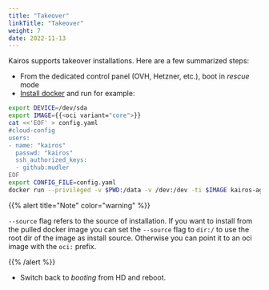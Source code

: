 ```yaml
---
title: "Takeover"
linkTitle: "Takeover"
weight: 7
date: 2022-11-13
---
```


Kairos supports takeover installations. Here are a few summarized steps:

- From the dedicated control panel (OVH, Hetzner, etc.), boot in *rescue* mode
- [Install docker](https://docs.docker.com/engine/install/debian/) and run for example:

```bash
export DEVICE=/dev/sda
export IMAGE={{<oci variant="core">}}
cat <<'EOF' > config.yaml
#cloud-config
users:
- name: "kairos"
  passwd: "kairos"
  ssh_authorized_keys:
  - github:mudler
EOF
export CONFIG_FILE=config.yaml
docker run --privileged -v $PWD:/data -v /dev:/dev -ti $IMAGE kairos-agent manual-install --device $DEVICE --source dir:/ /data/$CONFIG_FILE
```

{{% alert title="Note" color="warning" %}}

`--source` flag refers to the source of installation. If you want to install from the pulled docker image you can set the `--source` flag to `dir:/` to use the root dir of the image as install source. Otherwise you can point it to an oci image with the `oci:` prefix.

{{% /alert %}}


- Switch back to *booting* from HD and reboot.
